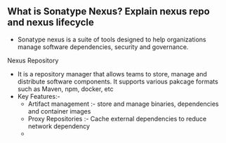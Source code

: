 What is Sonatype Nexus? Explain nexus repo and nexus lifecycle
-
- Sonatype nexus is a suite of tools designed to help organizations manage software dependencies, security and governance.

Nexus Repository
- It is a repository manager that allows teams to store, manage and distribute software components. It supports various pakcage formats such as Maven, npm, docker, etc
- Key Features:-
  - Artifact management :- store and manage binaries, dependencies and container images
  - Proxy Repositories :- Cache external dependencies to reduce network dependency
  - 
